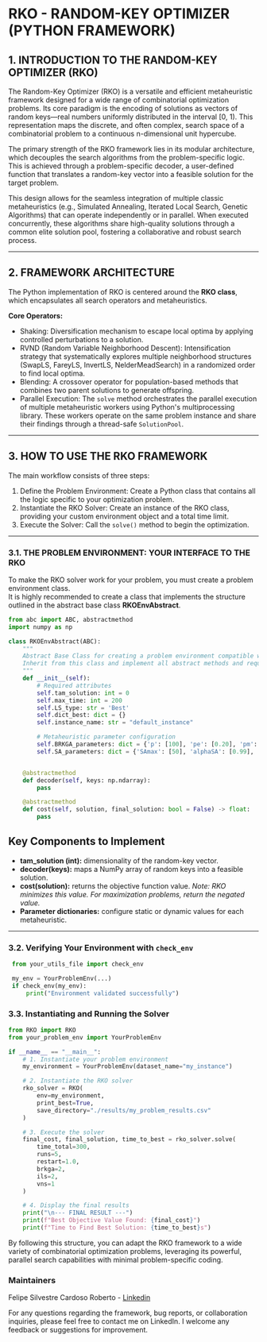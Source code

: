 # RKO - RANDOM-KEY OPTIMIZER (PYTHON FRAMEWORK)

## 1. INTRODUCTION TO THE RANDOM-KEY OPTIMIZER (RKO)

The Random-Key Optimizer (RKO) is a versatile and efficient metaheuristic framework designed for a wide range of combinatorial optimization problems. Its core paradigm is the encoding of solutions as vectors of random keys—real numbers uniformly distributed in the interval [0, 1). This representation maps the discrete, and often complex, search space of a combinatorial problem to a continuous n-dimensional unit hypercube.

The primary strength of the RKO framework lies in its modular architecture, which decouples the search algorithms from the problem-specific logic. This is achieved through a problem-specific decoder, a user-defined function that translates a random-key vector into a feasible solution for the target problem.

This design allows for the seamless integration of multiple classic metaheuristics (e.g., Simulated Annealing, Iterated Local Search, Genetic Algorithms) that can operate independently or in parallel. When executed concurrently, these algorithms share high-quality solutions through a common elite solution pool, fostering a collaborative and robust search process.

---

## 2. FRAMEWORK ARCHITECTURE

The Python implementation of RKO is centered around the **RKO class**, which encapsulates all search operators and metaheuristics.

**Core Operators:**
- Shaking: Diversification mechanism to escape local optima by applying controlled perturbations to a solution.  
- RVND (Random Variable Neighborhood Descent): Intensification strategy that systematically explores multiple neighborhood structures (SwapLS, FareyLS, InvertLS, NelderMeadSearch) in a randomized order to find local optima.  
- Blending: A crossover operator for population-based methods that combines two parent solutions to generate offspring.  
- Parallel Execution: The `solve` method orchestrates the parallel execution of multiple metaheuristic workers using Python's multiprocessing library. These workers operate on the same problem instance and share their findings through a thread-safe `SolutionPool`.  

---

## 3. HOW TO USE THE RKO FRAMEWORK

The main workflow consists of three steps:

1. Define the Problem Environment: Create a Python class that contains all the logic specific to your optimization problem.  
2. Instantiate the RKO Solver: Create an instance of the RKO class, providing your custom environment object and a total time limit.  
3. Execute the Solver: Call the `solve()` method to begin the optimization.  

---

### 3.1. THE PROBLEM ENVIRONMENT: YOUR INTERFACE TO THE RKO

To make the RKO solver work for your problem, you must create a problem environment class.  
It is highly recommended to create a class that implements the structure outlined in the abstract base class **RKOEnvAbstract**.  

```python
from abc import ABC, abstractmethod
import numpy as np

class RKOEnvAbstract(ABC):
    """
    Abstract Base Class for creating a problem environment compatible with the RKO solver.
    Inherit from this class and implement all abstract methods and required attributes.
    """
    def __init__(self):
        # Required attributes
        self.tam_solution: int = 0
        self.max_time: int = 200
        self.LS_type: str = 'Best'
        self.dict_best: dict = {}
        self.instance_name: str = "default_instance"

        # Metaheuristic parameter configuration
        self.BRKGA_parameters: dict = {'p': [100], 'pe': [0.20], 'pm': [0.10], 'rhoe': [0.70]}
        self.SA_parameters: dict = {'SAmax': [50], 'alphaSA': [0.99], 'betaMin': [0.05], 'betaMax': [0.25], 'T0': [10000]}


    @abstractmethod
    def decoder(self, keys: np.ndarray):
        pass

    @abstractmethod
    def cost(self, solution, final_solution: bool = False) -> float:
        pass

```

## Key Components to Implement

- **tam_solution (int):** dimensionality of the random-key vector.  
- **decoder(keys):** maps a NumPy array of random keys into a feasible solution.  
- **cost(solution):** returns the objective function value. *Note: RKO minimizes this value. For maximization problems, return the negated value.*  
- **Parameter dictionaries:** configure static or dynamic values for each metaheuristic.  

---

### 3.2. Verifying Your Environment with `check_env`

```python
 from your_utils_file import check_env 

 my_env = YourProblemEnv(...)
 if check_env(my_env):
     print("Environment validated successfully")

```

### 3.3. Instantiating and Running the Solver

```python
from RKO import RKO
from your_problem_env import YourProblemEnv

if __name__ == "__main__":
    # 1. Instantiate your problem environment
    my_environment = YourProblemEnv(dataset_name="my_instance")

    # 2. Instantiate the RKO solver
    rko_solver = RKO(
        env=my_environment,
        print_best=True,
        save_directory="./results/my_problem_results.csv"
    )

    # 3. Execute the solver
    final_cost, final_solution, time_to_best = rko_solver.solve(
        time_total=300,
        runs=5,
        restart=1.0,
        brkga=2,
        ils=2,
        vns=1
    )

    # 4. Display the final results
    print("\n--- FINAL RESULT ---")
    print(f"Best Objective Value Found: {final_cost}")
    print(f"Time to Find Best Solution: {time_to_best}s")
```

By following this structure, you can adapt the RKO framework to a wide variety of combinatorial optimization problems, leveraging its powerful, parallel search capabilities with minimal problem-specific coding.

### Maintainers
Felipe Silvestre Cardoso Roberto - [Linkedin](https://www.linkedin.com/in/felipesilvestrecr/)

For any questions regarding the framework, bug reports, or collaboration inquiries, please feel free to contact me on LinkedIn. I welcome any feedback or suggestions for improvement.
